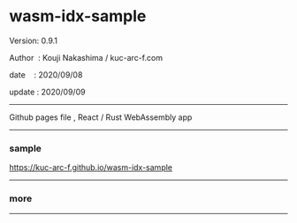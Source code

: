 ﻿# wasm-idx-sample

 Version: 0.9.1

 Author  : Kouji Nakashima / kuc-arc-f.com

 date    : 2020/09/08

 update : 2020/09/09

***

Github pages file , React / Rust WebAssembly app

***
### sample 

https://kuc-arc-f.github.io/wasm-idx-sample

***
### more

***

